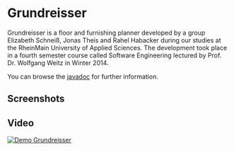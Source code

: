 # Grundreisser

Grundreisser is a floor and furnishing planner developed by a group Elizabeth Schneiß, Jonas Theis and Rahel Habacker during our studies at the RheinMain University of Applied Sciences. The development took place in a fourth semester course called Software Engineering lectured by Prof. Dr. Wolfgang Weitz in Winter 2014.

You can browse the [javadoc](https://redhilarious.github.io/Grundreisser/doc/index.html) for further information.

## Screenshots

## Video

[![Demo Grundreisser](https://j.gifs.com/rR22y4.gif)](https://youtu.be/06K9n2lHaJs)